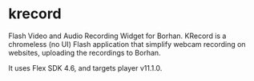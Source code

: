 # krecord
Flash Video and Audio Recording Widget for Borhan. KRecord is a chromeless (no UI) Flash application that simplify webcam recording on websites, uploading the recordings to Borhan.  

It uses Flex SDK 4.6, and targets player v11.1.0.
